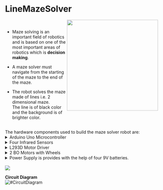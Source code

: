 # LineMazeSolver  
  
<img src="https://user-images.githubusercontent.com/106465753/233772553-5c6ba946-bc65-49b4-aa0e-75532f2c8a0b.jpg" width = "300px" align = "right">
<br>  

* Maze solving is an important field of robotics and is based on one of the most important areas of robotics which is **decision making**.  

* A maze solver must navigate from the starting of the maze to the end of the maze.  

* The robot solves the maze made of lines i.e. 2 dimensional maze.  
  The line is of black color and the background is of brighter color.  
  
<br>
The hardware components used to build the maze solver robot are:  
<details>
<summary>
Arduino Uno Microcontroller
</summary>
<img src="https://cdn.pixabay.com/photo/2017/03/23/12/32/arduino-2168193_1280.png" width = "400px">
</details>  

<details>
<summary>
Four Infrared Sensors
</summary>

<p float="left">
  <img src = "https://user-images.githubusercontent.com/106465753/233774920-99d2a88c-ee5e-4d4b-a74b-974919692b3a.jpg" width = "150px">
  <img src = "https://user-images.githubusercontent.com/106465753/233774920-99d2a88c-ee5e-4d4b-a74b-974919692b3a.jpg" width = "150px"> 
  <img src = "https://user-images.githubusercontent.com/106465753/233774920-99d2a88c-ee5e-4d4b-a74b-974919692b3a.jpg" width = "150px">
  <img src = "https://user-images.githubusercontent.com/106465753/233774920-99d2a88c-ee5e-4d4b-a74b-974919692b3a.jpg" width = "150px">
</p>

</details>
  
<details>
<summary>
L293D Motor Driver
</summary>
<img src="https://user-images.githubusercontent.com/106465753/233774630-8d0e14cb-935c-407b-b8d7-909305f31827.jpg" width = "400px">
</details>  

<details>
<summary>
2 BO Motors with Wheels
</summary>
<img src="https://user-images.githubusercontent.com/106465753/233774712-86a2903f-6395-43bf-9a30-953166699a2d.jpg" width = "400px">
</details>  

<details>
<summary>
Power Supply is provides with the help of four 9V batteries.
</summary>

<p float="left">
  <img src = "https://cdn.pixabay.com/photo/2018/10/12/05/12/stack-3741469_1280.png" width = "150px">
  <img src = "https://cdn.pixabay.com/photo/2018/10/12/05/12/stack-3741469_1280.png" width = "150px">
  <img src = "https://cdn.pixabay.com/photo/2018/10/12/05/12/stack-3741469_1280.png" width = "150px">
  <img src = "https://cdn.pixabay.com/photo/2018/10/12/05/12/stack-3741469_1280.png" width = "150px">
</p>

</details>
  
<br>
<img src = "https://user-images.githubusercontent.com/106465753/233775915-1cc22dea-1173-4332-873f-e06b2c72f2bd.gif">
  
**Circuit Diagram**  
<img src="pixabay.com/12354209" alt="#CircuitDiagram">
